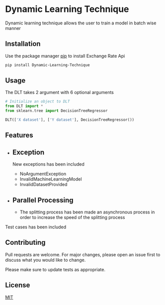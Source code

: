 # Dynamic Learning Technique

Dynamic learning technique allows the user to train a model in batch wise manner


## Installation

Use the package manager [pip](https://pip.pypa.io/en/stable/) to install Exchange Rate Api

```bash
pip install Dynamic-Learning-Technique
```

## Usage

The DLT takes 2 argument with 6 optional arguments

```python
# Initialize an object to DLT
from DLT import *
from sklearn.tree import DecisionTreeRegressor

DLT(['X dataset'], ['Y dataset'], DecisionTreeRegressor())
```

## Features

- ## **Exception**
  New exceptions has been included
    - NoArgumentException
    - InvalidMachineLearningModel
    - InvalidDatasetProvided


- ## **Parallel Processing**
  -  The splitting process has been made an asynchronous process in order to increase the speed of the splitting process

Test cases has been included

## Contributing

Pull requests are welcome. For major changes, please open an issue first to discuss what you would like to change.

Please make sure to update tests as appropriate.

## License

[MIT](https://github.com/TONYSTARK-EDITH/Dynamic-Learning-Technique/blob/9cf56eb5b1421e70d895bcf52e4f3c4964987df2/LICENSE)
